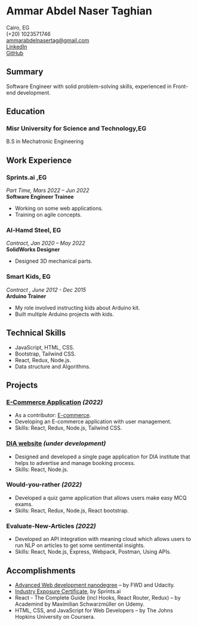 # Ammar Abdel Naser Taghian
Cairo, EG <br/>
(+20) 1023571746 <br/> 
ammarabdelnasertag@gmail.com  
[LinkedIn](https://www.linkedin.com/in/ammarelnasser/)  
[GitHub](https://github.com/AmmarNaser)

## Summary
Software Engineer with solid problem-solving skills, experienced in Front-end development.

## Education 
### Misr University for Science and Technology,EG
B.S in Mechatronic Engineering

## Work Experience

### Sprints.ai ,EG
*Part Time, Mars 2022 – Jun 2022* <br/>
____Software Engineer Trainee____
- Working on some web applications. 
- Training on agile concepts.

### Al-Hamd Steel, EG 
*Contract, Jan 2020 – May 2022* <br/>
****SolidWorks Designer****
- Designed 3D mechanical parts.

### Smart Kids, EG
*Contract , June 2012 - Dec 2015* <br/>
****Arduino Trainer**** 
- My role involved instructing kids about Arduino kit.
- Built multiple Arduino projects with kids.

## Technical Skills

- JavaScript, HTML, CSS.
- Bootstrap, Tailwind CSS.
- React, Redux, Node.js.
- Data structure and Algorithms. 

## Projects

### [E-Commerce Application](https://master-ec.herokuapp.com/) *(2022)*
- As a contributor: [E-commerce](https://github.com/Darkmax512/E-Commerce-Application.git).
- Developing an E-commerce application with user management.
- Skills: React, Redux, Node.js, Tailwind CSS.
### [DIA website](https://diaegy.com/) *(under development)*
- Designed and developed a single page application for DIA institute that helps to advertise and manage booking process.
- Skills: React, Node.js.
### Would-you-rather *(2022)*
- Developed a quiz game application that allows users make easy MCQ exams.
- Skills: React, Redux, Node.js, React bootstrap.
### Evaluate-New-Articles *(2022)*
- Developed an API integration with meaning cloud which allows users to run NLP on articles to get some sentimental insights.
- Skills: React, Node.js, Express, Webpack, Postman, Using APIs.

## Accomplishments	

- [Advanced Web development nanodegree](https://graduation.udacity.com/confirm/LSCAFVAM) – by FWD and Udacity.	 
- [Industry Exposure Certificate](https://app.luminpdf.com/viewer/62e29ddd7d2243427327fa95), by Sprints.ai
- React - The Complete Guide (incl Hooks, React Router, Redux) – by Academind by Maximilian Schwarzmüller on Udemy.
- HTML, CSS, and JavaScript for Web Developers – by The Johns Hopkins University on Coursera.

